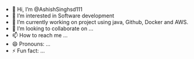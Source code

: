 - 👋 Hi, I’m @AshishSinghsd111
- 👀 I’m interested in Software development
- 🌱 I’m currently working on project using java, Github, Docker and AWS.
- 💞️ I’m looking to collaborate on ...
- 📫 How to reach me ...
- 😄 Pronouns: ...
- ⚡ Fun fact: ...

<!---
AshishSinghsd111/AshishSinghsd111 is a ✨ special ✨ repository because its `README.md` (this file) appears on your GitHub profile.
You can click the Preview link to take a look at your changes.
--->

